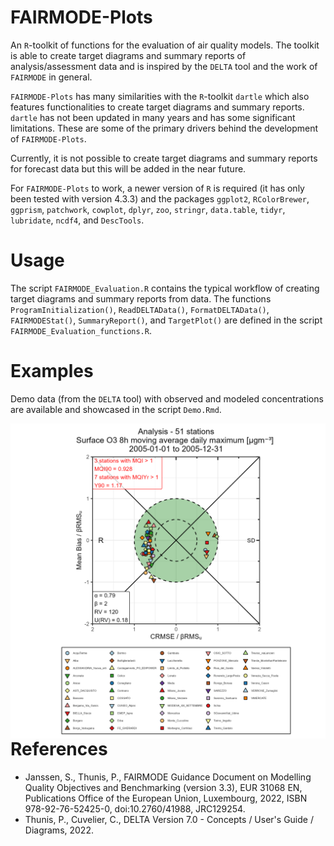 # FAIRMODE-Plots
An `R`-toolkit of functions for the evaluation of air quality models. The toolkit is able to create target diagrams and summary reports of analysis/assessment data and is inspired by the `DELTA` tool and the work of `FAIRMODE` in general. 

`FAIRMODE-Plots` has many similarities with the `R`-toolkit `dartle` which also features functionalities to create target diagrams and summary reports. `dartle` has not been updated in many years and has some significant limitations. These are some of the primary drivers behind the development of `FAIRMODE-Plots`. 

Currently, it is not possible to create target diagrams and summary reports for forecast data but this will be added in the near future. 

For `FAIRMODE-Plots` to work, a newer version of `R` is required (it has only been tested with version 4.3.3) and the packages `ggplot2`, `RColorBrewer`, `ggprism`, `patchwork`, `cowplot`, `dplyr`, `zoo`, `stringr`, `data.table`, `tidyr`, `lubridate`, `ncdf4`, and `DescTools`.

# Usage

The script `FAIRMODE_Evaluation.R` contains the typical workflow of creating target diagrams and summary reports from data. The functions `ProgramInitialization()`, `ReadDELTAData()`,  `FormatDELTAData()`, `FAIRMODEStat()`, `SummaryReport()`, and `TargetPlot()` are defined in the script `FAIRMODE_Evaluation_functions.R`. 

# Examples

Demo data (from the `DELTA` tool) with observed and modeled concentrations are available and showcased in the script `Demo.Rmd`. 

<img style="float: left;" src="TargetPlot_O3.png">

# References

* Janssen, S., Thunis, P., FAIRMODE Guidance Document on Modelling Quality Objectives and Benchmarking (version 3.3), EUR 31068 EN, Publications Office of the European Union, Luxembourg, 2022, ISBN 978-92-76-52425-0, doi:10.2760/41988, JRC129254.
* Thunis, P., Cuvelier, C., DELTA Version 7.0 - Concepts / User's Guide / Diagrams, 2022.

